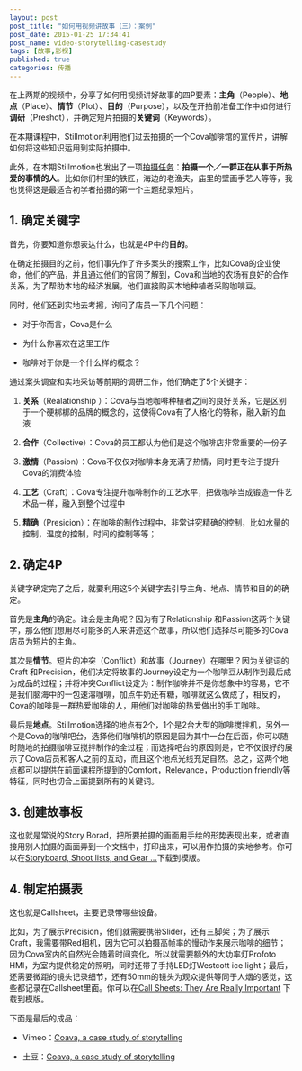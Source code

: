 ```yaml
---
layout: post
post_title: "如何用视频讲故事（三）：案例"
post_date: 2015-01-25 17:34:41
post_name: video-storytelling-casestudy
tags: [故事,影视]
published: true
categories: 传播
---
```


在上两期的视频中，分享了如何用视频讲好故事的四P要素：**主角**（People）、**地点**（Place）、**情节**（Plot）、**目的**（Purpose），以及在开拍前准备工作中如何进行**调研**（Preshot），并确定短片拍摄的**关键词**（Keywords）。

在本期课程中，Stillmotion利用他们过去拍摄的一个Cova咖啡馆的宣传片，讲解如何将这些知识运用到实际拍摄中。

此外，在本期Stillmotion也发出了一项[拍摄任务](http://stillmotionblog.com/storytelling-challenge/)：**拍摄一个／一群正在从事于所热爱的事情的人**。比如你们村里的铁匠，海边的老渔夫，庙里的壁画手艺人等等，我也觉得这是最适合初学者拍摄的第一个主题纪录短片。

## 1. 确定关键字

首先，你要知道你想表达什么，也就是4P中的**目的**。

在确定拍摄目的之前，他们事先作了许多案头的搜索工作，比如Cova的企业使命，他们的产品，并且通过他们的官网了解到，Cova和当地的农场有良好的合作关系，为了帮助本地的经济发展，他们直接购买本地种植者采购咖啡豆。

同时，他们还到实地去考擦，询问了店员一下几个问题：

*   对于你而言，Cova是什么

*   为什么你喜欢在这里工作

*   咖啡对于你是一个什么样的概念？

通过案头调查和实地采访等前期的调研工作，他们确定了5个关键字：

1.  **关系**（Realationship ）：Cova与当地咖啡种植者之间的良好关系，它是区别于一个硬梆梆的品牌的概念的，这使得Cova有了人格化的特称，融入新的血液

2.  **合作**（Collective）：Cova的员工都认为他们是这个咖啡店非常重要的一份子

3.  **激情**（Passion）：Cova不仅仅对咖啡本身充满了热情，同时更专注于提升Cova的消费体验

4.  **工艺**（Craft）：Cova专注提升咖啡制作的工艺水平，把做咖啡当成锻造一件艺术品一样，融入到整个过程中

5.  **精确**（Presicion）：在咖啡的制作过程中，非常讲究精确的控制，比如水量的控制，温度的控制，时间的控制等等；

## 2. 确定4P

关键字确定完了之后，就要利用这5个关键字去引导主角、地点、情节和目的的确定。

首先是**主角**的确定。谁会是主角呢？因为有了Relationship 和Passion这两个关键字，那么他们想用尽可能多的人来讲述这个故事，所以他们选择尽可能多的Cova店员为短片的主角。

其次是**情节**。短片的冲突（Conflict）和故事（Journey）在哪里？因为关键词的Craft 和Precision，他们决定将故事的Journey设定为一个咖啡豆从制作到最后成为成品的过程；并将冲突Conflict设定为：制作咖啡并不是你想象中的容易，它不是我们脑海中的一包速溶咖啡，加点牛奶还有糖，咖啡就这么做成了，相反的，Cova的咖啡是一群热爱咖啡的人，用他们对咖啡的热爱做出的手工咖啡。

最后是**地点**。Stillmotion选择的地点有2个，1个是2台大型的咖啡搅拌机，另外一个是Cova的咖啡吧台，选择他们咖啡机的原因是因为其中一台在后面，你可以随时随地的拍摄咖啡豆搅拌制作的全过程；而选择吧台的原因则是，它不仅很好的展示了Cova店员和客人之前的互动，而且这个地点光线充足自然。总之，这两个地点都可以提供在前面课程所提到的Comfort，Relevance，Production friendly等特征，同时也切合上面提到所有的关键词。

## 3. 创建故事板

这也就是常说的Story Borad，把所要拍摄的画面用手绘的形势表现出来，或者直接用别人拍摄的画面弄到一个文档中，打印出来，可以用作拍摄的实地参考。你可以在[Storyboard, Shoot lists, and Gear …](http://stillmotionblog.com/storyboard-shotlist-gear/)下载到模版。

## 4. 制定拍摄表

这也就是Callsheet，主要记录带哪些设备。

比如，为了展示Precision，他们就需要携带Slider，还有三脚架；为了展示Craft，我需要带Red相机，因为它可以拍摄高帧率的慢动作来展示咖啡的细节；因为Cova室内的自然光会随着时间变化，所以就需要额外的大功率灯Profoto HMI，为室内提供稳定的照明，同时还带了手持LED灯Westcott ice light；最后，还需要微距的镜头记录细节，还有50mm的镜头为观众提供等同于人烟的感觉，这些都记录在Callsheet里面。你可以在[Call Sheets: They Are Really Important](http://stillmotionblog.com/call-sheets/) 下载到模版。

下面是最后的成品：

*   Vimeo：[Coava, a case study of storytelling](https://vimeo.com/64669074)

*   土豆：[Coava, a case study of storytelling](http://www.tudou.com/programs/view/Ij7UiWj4AGs/)